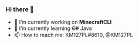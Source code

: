 ### Hi there 👋

<!--
**KM127PL/km127pl** is a ✨ _special_ ✨ repository because its `README.md` (this file) appears on your GitHub profile
!-->
- 🔭 I’m currently working on **MinecraftCLI**
- 🌱 I’m currently learning ~~C#~~ Java
- 📫 How to reach me: KM127PL#8610, @KM127PL
